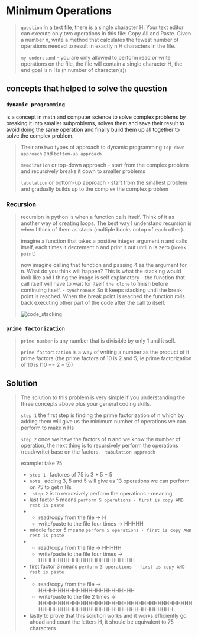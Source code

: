 # Minimum Operations
> `question` In a text file, there is a single character H. Your text editor can execute only two operations in this file: Copy All and Paste. Given a number n, write a method that calculates the fewest number of operations needed to result in exactly n H characters in the file.
>
> `my understand` - you are only allowed to perform read or write operations on the file, the file will contain a single character H, the end goal is n Hs (n number of character(s))
>

## concepts that helped to solve the question
### `dynamic programming`
is a concept in math and computer science to solve complex problems by breaking it into smaller subproblems, solves them and save their result to avoid doing the same operation and finally build them up all together to solve the complex problem.
> Their are two types of approach to dynamic programming `top-down approach` and `bottom-up approach`
> 
> `memoization` or top-down approach - start from the complex problem and recursively breaks it down to smaller problems
> 
> `tabulation` or bottom-up approach - start from the smallest problem and gradually builds up to the complex the complex problem

### Recursion
> recursion in python is when a function calls itself. Think of it as another way of creating loops.
> The best way I understand recursion is when I think of them as stack (multiple books ontop of each other).
> 
> imagine a function that takes a positive integer argument n and calls itself, each times it decrement n and print it out until n is zero (`break point`)
> 
> now imagine calling that function and passing 4 as the argument for n. What do you think will happen?
> This is what the stacking would look like and I thing the image is self explanatory - the function that call itself will have to wait for itself `the clone` to finish before continuing itself. - `synchronous` So it keeps stacking until the break point is reached. When the break point is reached the function rolls back executing other part of the code after the call to itself.
> 
> ![code_stacking](https://github.com/user-attachments/assets/d7df4850-82dd-43c5-b355-10760b9cb29e)



### `prime factorization`
>`prime number` is any number that is divisible by only 1 and it self.
>
>`prime factorization` is a way of writing a number as the product of it prime factors (the prime factors of 10 is 2 and 5; ie prime factorization of 10 is (10 == 2 * 5))

## Solution
> The solution to this problem is very simple if you understanding the three concepts above plus your general coding skills.
> 
> `step 1` the first step is finding the prime factorization of n which by adding them will give us the minimum number of operations we can perform to make n Hs
> 
> `step 2` once we have the factors of n and we know the number of operation, the next thing is to recursively perform the operations (read/write) base on the factors. - `tabulation appraoch`
>
> example: take 75
>   - `step 1 ` factores of 75 is 3 * 5 * 5
>   - `note ` adding 3, 5 and 5 will give us 13 operations we can perform on 75 to get n Hs
>   - ` step 2` is to recursively perform the operations - meaning
>   - last factor 5 means `perform 5 operations - first is copy AND rest is paste`
>   -   - read/copy from the file -> H
>       - write/paste to the file four times -> HHHHH
>   - middle factor 5 means `perform 5 operations - first is copy AND rest is paste`
>   -   - read/copy from the file -> HHHHH
>       - write/paste to the file four times -> HHHHHHHHHHHHHHHHHHHHHHHHH
>   - first factor 3 means `perform 3 operations - first is copy AND rest is paste`
>   -   - read/copy  from the file -> HHHHHHHHHHHHHHHHHHHHHHHHH
>       - write/paste to the file 2 times -> HHHHHHHHHHHHHHHHHHHHHHHHHHHHHHHHHHHHHHHHHHHHHHHHHHHHHHHHHHHHHHHHHHHHHHHHHHH
>   - lastly to prove that this solution works and it works efficiently go ahead and count the letters H, it should be equivalent to 75 characters
